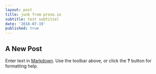 ```yaml
---
layout: post
title: junk from prose.io
subtitle: test subtitiel
date: '2018-07-19'
published: true
---
```

## A New Post

Enter text in [Markdown](http://daringfireball.net/projects/markdown/). Use the toolbar above, or click the **?** button for formatting help.
